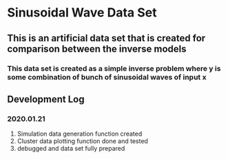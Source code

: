 # Sinusoidal Wave Data Set
## This is an artificial data set that is created for comparison between the inverse models
### This data set is created as a simple inverse problem where y is some combination of bunch of sinusoidal waves of input x 

## Development Log
### 2020.01.21
1. Simulation data generation function created
2. Cluster data plotting function done and tested
3. debugged and data set fully prepared

